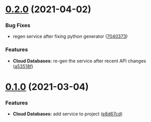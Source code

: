 # [0.2.0](https://github.ibm.com/ibmcloud/icd-python-sdk/compare/v0.1.0...v0.2.0) (2021-04-02)


### Bug Fixes

* regen service after fixing python generator ([7040373](https://github.ibm.com/ibmcloud/icd-python-sdk/commit/7040373e4638dcd83a0ee59f5b6172360961307f))


### Features

* **Cloud Databases:** re-gen the service after recent API changes ([a53518f](https://github.ibm.com/ibmcloud/icd-python-sdk/commit/a53518f6a56ac662a0c96813686375f17c9499dc))

# [0.1.0](https://github.ibm.com/ibmcloud/icd-python-sdk/compare/v0.0.1...v0.1.0) (2021-03-04)


### Features

* **Cloud Databases:** add service to project ([e8d67cd](https://github.ibm.com/ibmcloud/icd-python-sdk/commit/e8d67cde743746c635ed999e06d30c508b546203))
